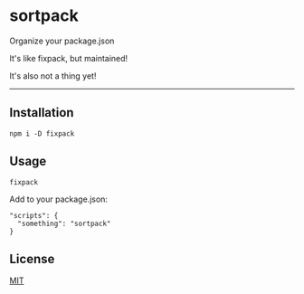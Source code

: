 # sortpack

Organize your package.json

It's like fixpack, but maintained!

It's also not a thing yet!

--------

## Installation

`npm i -D fixpack`

## Usage

`fixpack`

Add to your package.json:

```
"scripts": {
  "something": "sortpack"
}
```

## License

[MIT](./LICENSE.md)

